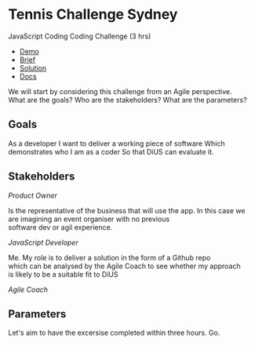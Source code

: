 # Tennis Challenge Sydney

JavaScript Coding Coding Challenge (3 hrs)

- [Demo](https://tennis-challenge-sydney.firebaseapp.com)
- [Brief](https://github.com/DiUS/coding-tests/blob/master/dius_tennis.md)
- [Solution](https://github.com/listingslab-software/tennis-challenge-sydney)
- [Docs](https://listingslab-software.github.io/tennis-challenge-sydney)


We will start by considering this challenge from an Agile perspective.  
What are the goals? Who are the stakeholders? What are the parameters?

## Goals

As a developer I want to deliver a working piece of software
Which demonstrates who I am as a coder
So that DiUS can evaluate it.

## Stakeholders  

*Product Owner*  

Is the representative of the business that will use the app. 
In this case we are imagining an event organiser with no previous  
software dev or agil experience.

*JavaScript Developer*

Me. My role is to deliver a solution in the form of a Github repo  
which can be analysed by the Agile Coach to see whether my approach  
is likely to be a suitable fit to DiUS

*Agile Coach*

## Parameters

Let's aim to have the excersise completed within three hours. Go.